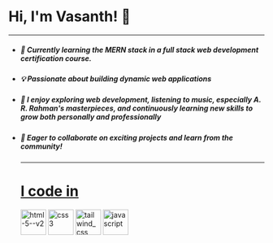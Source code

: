# Hi, I'm Vasanth! 👋 

---

- ##### 🌱 Currently learning the **MERN stack in a full stack web development** certification course.

- ##### 💡 Passionate about building **dynamic web applications**

- ##### 🎵 I enjoy exploring web development, listening to music, especially A. R. Rahman's masterpieces, and continuously learning new skills to grow both personally and professionally

- ##### 🚀 Eager to collaborate on exciting projects and learn from the community!

  ---

  # <u>I code in</u>

  <img width="50" height="50" src="https://img.icons8.com/color/48/html-5--v2.png" alt="html-5--v2"/>
  <img width="50" height="50" src="https://img.icons8.com/fluency/50/css3.png" alt="css3"/>
  <img width="50" height="50" src="https://img.icons8.com/color/48/tailwind_css.png" alt="tailwind_css"/>
  <img width="50" height="50" src="https://img.icons8.com/fluency/50/javascript.png" alt="javascript"/>
